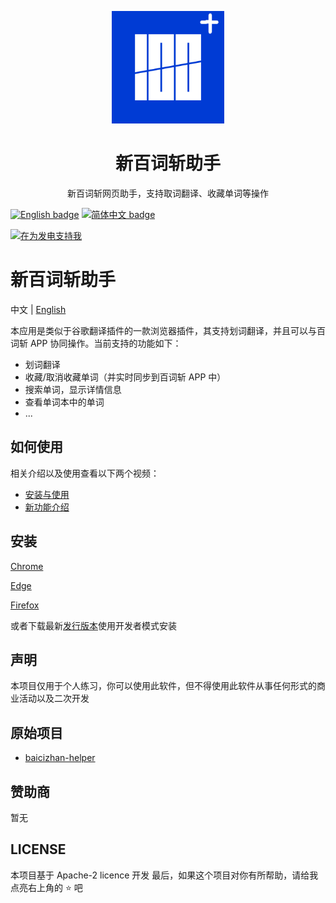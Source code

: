<p align="center">
  <img width="180" src="./public/icon.png" alt="新百词斩助手">
  <h1 align="center">新百词斩助手</h1>
  <p align="center">新百词斩网页助手，支持取词翻译、收藏单词等操作</p>
</p>

[![English badge](https://img.shields.io/badge/%E8%8B%B1%E6%96%87-English-blue)](./README.md)
[![简体中文 badge](https://img.shields.io/badge/%E7%AE%80%E4%BD%93%E4%B8%AD%E6%96%87-Simplified%20Chinese-blue)](./README-zh.md)

<a href="https://afdian.net/a/honwhy" target="_blank"><img src="https://pic1.afdiancdn.com/static/img/welcome/button-sponsorme.png" alt="在为发电支持我" style="height: 40px !important;width: 145px !important;" ></a>

# 新百词斩助手

中文 | [English](./README.md)

本应用是类似于谷歌翻译插件的一款浏览器插件，其支持划词翻译，并且可以与百词斩 APP 协同操作。当前支持的功能如下：

- 划词翻译
- 收藏/取消收藏单词（并实时同步到百词斩 APP 中）
- 搜索单词，显示详情信息
- 查看单词本中的单词
- ...

## 如何使用

相关介绍以及使用查看以下两个视频：

- [安装与使用](https://www.bilibili.com/video/BV1QG411P7Es/)
- [新功能介绍](https://www.bilibili.com/video/BV1zj411Z7LM/)

## 安装

[Chrome](https://chrome.google.com/webstore/detail/words-100-helper/)

[Edge](https://microsoftedge.microsoft.com/addons/detail/igoongmgkfmdmlnabfphphifbmckjjea)

[Firefox](https://addons.mozilla.org/en-US/firefox/addon/words-100-helper/)

或者下载最新[发行版本](https://github.com/honwhy/words-100-helper/releases/latest)使用开发者模式安装

## 声明

本项目仅用于个人练习，你可以使用此软件，但不得使用此软件从事任何形式的商业活动以及二次开发

## 原始项目

- [baicizhan-helper](https://github.com/marmot-z/baicizhan-helper)

## 赞助商

暂无

## LICENSE

本项目基于 Apache-2 licence 开发
最后，如果这个项目对你有所帮助，请给我点亮右上角的 ⭐ 吧
